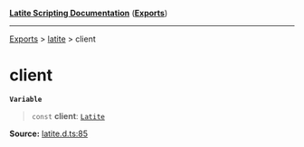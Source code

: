 [**Latite Scripting Documentation**](../../README.md) ([**Exports**](../../exports.md))

---

[Exports](../../exports.md) > [latite](../index.md) > client

# client

**`Variable`**

> `const` **client**: [`Latite`](../interfaces/interface.Latite.md)

**Source:** [latite.d.ts:85](https://github.com/LatiteScripting/latitescripting.github.io/blob/d4523bf/definitions/latite.d.ts#L85)

